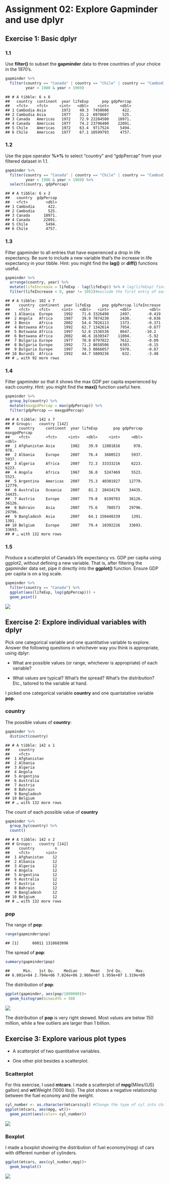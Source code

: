 Assignment 02: Explore Gapminder and use dplyr
================

<!--To run the code but show nothing-->

## Exercise 1: Basic **dplyr**

### 1.1

Use **filter()** to subset the **gapminder** data to three countries of
your choice in the 1970’s.

``` r
gapminder %>% 
  filter(country == "Canada" | country == "Chile" | country == "Cambodia",
         year < 1980 & year > 1969)
```

    ## # A tibble: 6 x 6
    ##   country  continent  year lifeExp      pop gdpPercap
    ##   <fct>    <fct>     <int>   <dbl>    <int>     <dbl>
    ## 1 Cambodia Asia       1972    40.3  7450606      422.
    ## 2 Cambodia Asia       1977    31.2  6978607      525.
    ## 3 Canada   Americas   1972    72.9 22284500    18971.
    ## 4 Canada   Americas   1977    74.2 23796400    22091.
    ## 5 Chile    Americas   1972    63.4  9717524     5494.
    ## 6 Chile    Americas   1977    67.1 10599793     4757.

### 1.2

Use the pipe operator **%\>%** to select “country” and “gdpPercap” from
your filtered dataset in 1.1.

``` r
gapminder %>% 
  filter(country == "Canada" | country == "Chile" | country == "Cambodia",
         year < 1980 & year > 1969) %>% 
  select(country, gdpPercap)
```

    ## # A tibble: 6 x 2
    ##   country  gdpPercap
    ##   <fct>        <dbl>
    ## 1 Cambodia      422.
    ## 2 Cambodia      525.
    ## 3 Canada      18971.
    ## 4 Canada      22091.
    ## 5 Chile        5494.
    ## 6 Chile        4757.

### 1.3

Filter gapminder to all entries that have experienced a drop in life
expectancy. Be sure to include a new variable that’s the increase in
life expectancy in your tibble. Hint: you might find the **lag()** or
**diff()** functions useful.

``` r
gapminder %>% 
  arrange(country, year) %>%
  mutate(lifeIncrease = lifeExp - lag(lifeExp)) %>% # lag(lifeExp) finds the previous values of lifeExp
  filter(lifeIncrease < 0, year != 1952)#exclude the first entry of each country, where the lifeIncrease is the difference between two countries 
```

    ## # A tibble: 102 x 7
    ##    country  continent  year lifeExp     pop gdpPercap lifeIncrease
    ##    <fct>    <fct>     <int>   <dbl>   <int>     <dbl>        <dbl>
    ##  1 Albania  Europe     1992    71.6 3326498     2497.       -0.419
    ##  2 Angola   Africa     1987    39.9 7874230     2430.       -0.036
    ##  3 Benin    Africa     2002    54.4 7026113     1373.       -0.371
    ##  4 Botswana Africa     1992    62.7 1342614     7954.       -0.877
    ##  5 Botswana Africa     1997    52.6 1536536     8647.      -10.2  
    ##  6 Botswana Africa     2002    46.6 1630347    11004.       -5.92 
    ##  7 Bulgaria Europe     1977    70.8 8797022     7612.       -0.09 
    ##  8 Bulgaria Europe     1992    71.2 8658506     6303.       -0.15 
    ##  9 Bulgaria Europe     1997    70.3 8066057     5970.       -0.87 
    ## 10 Burundi  Africa     1992    44.7 5809236      632.       -3.48 
    ## # … with 92 more rows

### 1.4

Filter gapminder so that it shows the max GDP per capita experienced by
each country. Hint: you might find the **max()** function useful here.

``` r
gapminder %>% 
  group_by(country) %>% 
  mutate(maxgpdPercap = max(gdpPercap)) %>% 
  filter(gdpPercap == maxgpdPercap)
```

    ## # A tibble: 142 x 7
    ## # Groups:   country [142]
    ##    country     continent  year lifeExp       pop gdpPercap maxgpdPercap
    ##    <fct>       <fct>     <int>   <dbl>     <int>     <dbl>        <dbl>
    ##  1 Afghanistan Asia       1982    39.9  12881816      978.         978.
    ##  2 Albania     Europe     2007    76.4   3600523     5937.        5937.
    ##  3 Algeria     Africa     2007    72.3  33333216     6223.        6223.
    ##  4 Angola      Africa     1967    36.0   5247469     5523.        5523.
    ##  5 Argentina   Americas   2007    75.3  40301927    12779.       12779.
    ##  6 Australia   Oceania    2007    81.2  20434176    34435.       34435.
    ##  7 Austria     Europe     2007    79.8   8199783    36126.       36126.
    ##  8 Bahrain     Asia       2007    75.6    708573    29796.       29796.
    ##  9 Bangladesh  Asia       2007    64.1 150448339     1391.        1391.
    ## 10 Belgium     Europe     2007    79.4  10392226    33693.       33693.
    ## # … with 132 more rows

### 1.5

Produce a scatterplot of Canada’s life expectancy vs. GDP per capita
using ggplot2, without defining a new variable. That is, after filtering
the gapminder data set, pipe it directly into the **ggplot()** function.
Ensure GDP per capita is on a log scale.

``` r
gapminder %>% 
  filter(country == "Canada") %>% 
  ggplot(aes(lifeExp, log(gdpPercap))) +
  geom_point()
```

![](hw02_Gapminder_dplyr_files/figure-gfm/unnamed-chunk-6-1.png)<!-- -->

## Exercise 2: Explore individual variables with **dplyr**

Pick one categorical variable and one quantitative variable to explore.
Answer the following questions in whichever way you think is
appropriate, using dplyr:

  - What are possible values (or range, whichever is appropriate) of
    each variable?

  - What values are typical? What’s the spread? What’s the distribution?
    Etc., tailored to the variable at hand.

I picked one categorical variable **country** and one quantatative
variable **pop**.

### country

The possible values of **country**:

``` r
gapminder %>% 
  distinct(country)
```

    ## # A tibble: 142 x 1
    ##    country    
    ##    <fct>      
    ##  1 Afghanistan
    ##  2 Albania    
    ##  3 Algeria    
    ##  4 Angola     
    ##  5 Argentina  
    ##  6 Australia  
    ##  7 Austria    
    ##  8 Bahrain    
    ##  9 Bangladesh 
    ## 10 Belgium    
    ## # … with 132 more rows

The count of each possible value of **country**

``` r
gapminder %>% 
  group_by(country) %>% 
  count()
```

    ## # A tibble: 142 x 2
    ## # Groups:   country [142]
    ##    country         n
    ##    <fct>       <int>
    ##  1 Afghanistan    12
    ##  2 Albania        12
    ##  3 Algeria        12
    ##  4 Angola         12
    ##  5 Argentina      12
    ##  6 Australia      12
    ##  7 Austria        12
    ##  8 Bahrain        12
    ##  9 Bangladesh     12
    ## 10 Belgium        12
    ## # … with 132 more rows

### pop

The range of **pop**:

``` r
range(gapminder$pop)
```

    ## [1]      60011 1318683096

The spread of **pop**:

``` r
summary(gapminder$pop)
```

    ##      Min.   1st Qu.    Median      Mean   3rd Qu.      Max. 
    ## 6.001e+04 2.794e+06 7.024e+06 2.960e+07 1.959e+07 1.319e+09

The distribution of **pop**:

``` r
ggplot(gapminder, aes(pop/1000000))+
  geom_histogram(binwidth = 50)
```

![](hw02_Gapminder_dplyr_files/figure-gfm/unnamed-chunk-11-1.png)<!-- -->

The distribution of **pop** is very right skewed. Most values are below
150 million, while a few outliers are larger than 1 billion.

## Exercise 3: Explore various plot types

  - A scatterplot of two quantitative variables.

  - One other plot besides a scatterplot.

### Scatterplot

For this exercise, I used **mtcars**. I made a scatterplot of
**mpg**(Miles/(US) gallon) and **wt**(Weight (1000 lbs)). The plot shows
a negative relationship between the fuel economy and the
weight.

``` r
cyl_number <- as.character(mtcars$cyl) #Change the type of cyl into character because there are only three discrete values.
ggplot(mtcars, aes(mpg, wt))+
  geom_point(aes(color= cyl_number))
```

![](hw02_Gapminder_dplyr_files/figure-gfm/unnamed-chunk-12-1.png)<!-- -->

### Boxplot

I made a boxplot showing the distribution of fuel economy(mpg) of cars
with different number of cylinders.

``` r
ggplot(mtcars, aes(cyl_number,mpg))+
  geom_boxplot()
```

![](hw02_Gapminder_dplyr_files/figure-gfm/unnamed-chunk-13-1.png)<!-- -->
